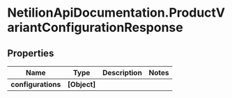 # NetilionApiDocumentation.ProductVariantConfigurationResponse

## Properties
Name | Type | Description | Notes
------------ | ------------- | ------------- | -------------
**configurations** | **[Object]** |  | 
